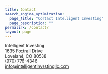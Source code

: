 ```yaml
---
title: Contact
search_engine_optimization:
  page_title: "Contact Intelligent Investing"
  page_description: ""
permalink: /contact/
layout: page
---
```



Intelligent Investing
<br>1635 Foxtrail Drive
<br>Loveland, CO 80538
<br>(970) 776-4346
<br>[​info@intelligentinvestingllc.com](javascript:void(location.href='mailto:'+String.fromCharCode(105,110,102,111,64,105,110,116,101,108,108,105,103,101,110,116,105,110,118,101,115,116,105,110,103,108,108,99,46,99,111,109)))
